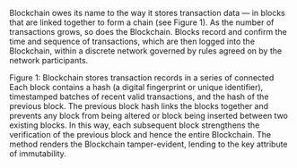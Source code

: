 Blockchain owes its name to the way it stores transaction data — in blocks that are linked together to form a chain (see Figure 1). As the number of transactions grows, so does the Blockchain. Blocks record and confirm the time and sequence of transactions, which are then logged into the Blockchain, within a discrete network governed by rules agreed on by the network participants.

Figure 1: Blockchain stores transaction records in a series of connected
Each block contains a hash (a digital fingerprint or unique identifier), timestamped batches of recent valid transactions, and the hash of the previous block. The previous block hash links the blocks together and prevents any block from being altered or block being inserted between two existing blocks. In this way, each subsequent block strengthens the verification of the previous block and hence the entire Blockchain. The method renders the Blockchain tamper-evident, lending to the key attribute of immutability.
